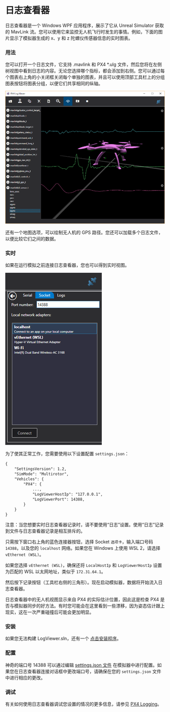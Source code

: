 # 日志查看器

日志查看器是一个 Windows WPF 应用程序，展示了它从 Unreal Simulator 获取的 MavLink 流。您可以使用它来监控无人机飞行时发生的事情。例如，下面的图片显示了模拟器生成的 x、y 和 z 陀螺仪传感器信息的实时图表。

### 用法

您可以打开一个日志文件，它支持 .mavlink 和 PX4 *.ulg 文件，然后您将在左侧树视图中看到日志的内容。无论您选择哪个指标，都会添加到右侧。您可以通过每个图表右上角的小关闭框关闭每个单独的图表，并且可以使用顶部工具栏上的分组图表按钮将图表分组，以便它们共享相同的纵轴。

![日志查看器](images/log_viewer.png)

还有一个地图选项，可以绘制无人机的 GPS 路径。您还可以加载多个日志文件，以便比较它们之间的数据。

### 实时

如果在运行模拟之前连接日志查看器，您也可以得到实时视图。

![连接](images/log_viewer_connect.png)

为了使其正常工作，您需要使用以下设置配置 `settings.json`：
```
{
    "SettingsVersion": 1.2,
    "SimMode": "Multirotor",
    "Vehicles": {
        "PX4": {
            ...,
            "LogViewerHostIp": "127.0.0.1",
            "LogViewerPort": 14388,
        }
    }
}
```

注意：当您想要实时日志查看器记录时，请不要使用“日志”设置。使用“日志”记录到文件与日志查看器记录是相互排斥的。

只需按下窗口右上角的蓝色连接器按钮，选择 Socket `选项卡`，输入端口号码 `14388`，以及您的 `localhost` 网络。如果您在 Windows 上使用 WSL 2，请选择 `vEthernet (WSL)`。

如果您选择 `vEthernet (WSL)`，确保还将 `LocalHostIp` 和 `LogViewerHostIp` 设置为匹配的 WSL 以太网地址，类似于 `172.31.64.1`。

然后按下记录按钮（工具栏右侧的三角形）。现在启动模拟器，数据将开始流入日志查看器。

日志查看器中的无人机视图显示来自 PX4 的实际估计位置，因此这是检查 PX4 是否与模拟器同步的好方法。有时您可能会在这里看到一些漂移，因为姿态估计跟上现实，这在一次严重碰撞后可能会更加明显。

### 安装

如果您无法构建 LogViewer.sln，还有一个 [点击安装程序](https://lovettsoftwarestorage.blob.core.windows.net/downloads/Px4LogViewer/Px4LogViewer.application)。

### 配置

神奇的端口号 14388 可以通过编辑 [settings.json 文件](settings.md) 在模拟器中进行配置。如果您在日志查看器连接对话框中更改端口号，请确保在您的 `settings.json` 文件中进行相应的更改。

### 调试

有关如何使用日志查看器调试您设置的情况的更多信息，请参见 [PX4 Logging](px4_logging.md)。